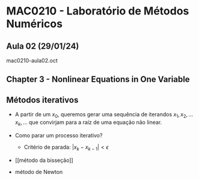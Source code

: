 # MAC0210 - Laboratório de Métodos Numéricos

## Aula 02 (29/01/24)

mac0210-aula02.oct

## Chapter 3 - Nonlinear Equations in One Variable

## Métodos iterativos

- A partir de um $x_0$, queremos gerar uma sequência de iterandos $x_1, x_2, \ldots x_k, \ldots$ que convirjam para a raíz de uma equação não linear.
- Como parar um processo iterativo?
  - Critério de parada: $|x_k - x_{k-1}| < \epsilon$

- [[método da bisseção]]
- método de Newton
